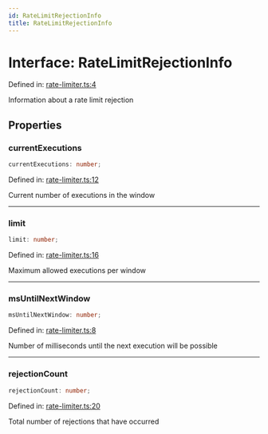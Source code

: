 ```yaml
---
id: RateLimitRejectionInfo
title: RateLimitRejectionInfo
---
```


<!-- DO NOT EDIT: this page is autogenerated from the type comments -->

# Interface: RateLimitRejectionInfo

Defined in: [rate-limiter.ts:4](https://github.com/TanStack/bouncer/blob/main/packages/pacer/src/rate-limiter.ts#L4)

Information about a rate limit rejection

## Properties

### currentExecutions

```ts
currentExecutions: number;
```

Defined in: [rate-limiter.ts:12](https://github.com/TanStack/bouncer/blob/main/packages/pacer/src/rate-limiter.ts#L12)

Current number of executions in the window

***

### limit

```ts
limit: number;
```

Defined in: [rate-limiter.ts:16](https://github.com/TanStack/bouncer/blob/main/packages/pacer/src/rate-limiter.ts#L16)

Maximum allowed executions per window

***

### msUntilNextWindow

```ts
msUntilNextWindow: number;
```

Defined in: [rate-limiter.ts:8](https://github.com/TanStack/bouncer/blob/main/packages/pacer/src/rate-limiter.ts#L8)

Number of milliseconds until the next execution will be possible

***

### rejectionCount

```ts
rejectionCount: number;
```

Defined in: [rate-limiter.ts:20](https://github.com/TanStack/bouncer/blob/main/packages/pacer/src/rate-limiter.ts#L20)

Total number of rejections that have occurred
